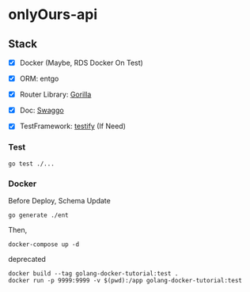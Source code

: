# onlyOurs-api



## Stack
-[x] Docker (Maybe, RDS Docker On Test)  
-[x] ORM: entgo  
-[x] Router Library: [Gorilla](https://github.com/gorilla/mux)  
-[x] Doc: [Swaggo](https://github.com/swaggo/swag)  
-[x] TestFramework: [testify](https://github.com/stretchr/testify) (If Need)


### Test
```shell
go test ./...
```

### Docker
Before Deploy, Schema Update
```shell
go generate ./ent
```
Then,
```shell
docker-compose up -d
```

deprecated
```
docker build --tag golang-docker-tutorial:test .
docker run -p 9999:9999 -v $(pwd):/app golang-docker-tutorial:test
```
